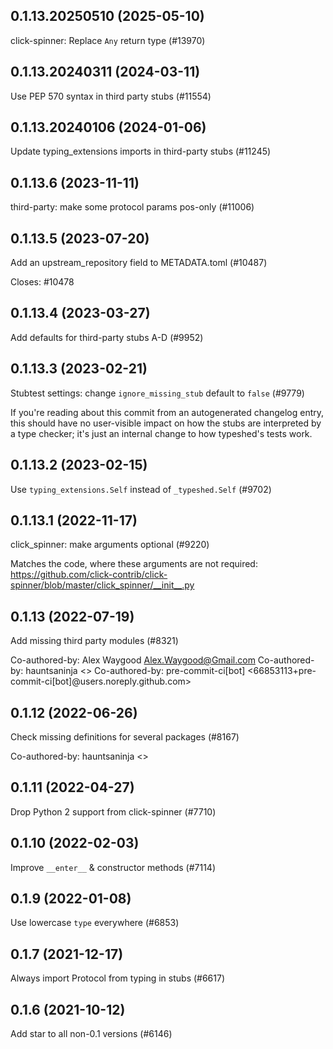 ## 0.1.13.20250510 (2025-05-10)

click-spinner: Replace `Any` return type (#13970)

## 0.1.13.20240311 (2024-03-11)

Use PEP 570 syntax in third party stubs (#11554)

## 0.1.13.20240106 (2024-01-06)

Update typing_extensions imports in third-party stubs (#11245)

## 0.1.13.6 (2023-11-11)

third-party: make some protocol params pos-only (#11006)

## 0.1.13.5 (2023-07-20)

Add an upstream_repository field to METADATA.toml (#10487)

Closes: #10478

## 0.1.13.4 (2023-03-27)

Add defaults for third-party stubs A-D (#9952)

## 0.1.13.3 (2023-02-21)

Stubtest settings: change `ignore_missing_stub` default to `false` (#9779)

If you're reading about this commit from an autogenerated changelog entry, this should have no user-visible impact on how the stubs are interpreted by a type checker; it's just an internal change to how typeshed's tests work.

## 0.1.13.2 (2023-02-15)

Use `typing_extensions.Self` instead of `_typeshed.Self` (#9702)

## 0.1.13.1 (2022-11-17)

click_spinner: make arguments optional (#9220)

Matches the code, where these arguments are not required: https://github.com/click-contrib/click-spinner/blob/master/click_spinner/__init__.py

## 0.1.13 (2022-07-19)

Add missing third party modules (#8321)

Co-authored-by: Alex Waygood <Alex.Waygood@Gmail.com>
Co-authored-by: hauntsaninja <>
Co-authored-by: pre-commit-ci[bot] <66853113+pre-commit-ci[bot]@users.noreply.github.com>

## 0.1.12 (2022-06-26)

Check missing definitions for several packages (#8167)

Co-authored-by: hauntsaninja <>

## 0.1.11 (2022-04-27)

Drop Python 2 support from click-spinner (#7710)

## 0.1.10 (2022-02-03)

Improve `__enter__` & constructor methods (#7114)

## 0.1.9 (2022-01-08)

Use lowercase `type` everywhere (#6853)

## 0.1.7 (2021-12-17)

Always import Protocol from typing in stubs (#6617)

## 0.1.6 (2021-10-12)

Add star to all non-0.1 versions (#6146)


